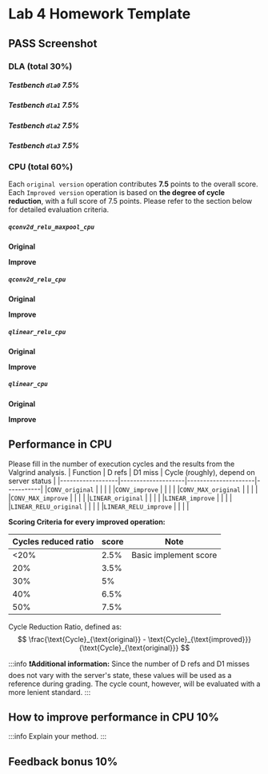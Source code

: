 # Lab 4 Homework Template 

## PASS Screenshot
### DLA (total 30%)
##### Testbench `dla0` 7.5%

##### Testbench `dla1` 7.5%

##### Testbench `dla2` 7.5%

##### Testbench `dla3` 7.5%


### CPU (total 60%)
Each `original version` operation contributes **7.5** points to the overall score.
Each `Improved version` operation is based on **the degree of cycle reduction**, with a full score of 7.5 points.
Please refer to the section below for detailed evaluation criteria.
##### `qconv2d_relu_maxpool_cpu`
**Original**

**Improve**

##### `qconv2d_relu_cpu`
**Original**

**Improve**

##### `qlinear_relu_cpu`
**Original**

**Improve**

##### `qlinear_cpu`
**Original**

**Improve**

## Performance in CPU
Please fill in the number of execution cycles and the results from the Valgrind analysis.
| Function     |            D refs      |        D1 miss      |   Cycle (roughly), depend on server status  |
|------------------|--------------------|---------------------|-----------|
|`CONV_original`         |         |            |          |
|`CONV_improve`          |         |            |          |
|`CONV_MAX_original`     |         |            |          |
|`CONV_MAX_improve`      |         |            |          |
|`LINEAR_original`       |         |            |          |
|`LINEAR_improve`        |         |            |          |
|`LINEAR_RELU_original`  |         |            |          |
|`LINEAR_RELU_improve`   |         |            |          |

**Scoring Criteria for every improved operation:**

| Cycles reduced ratio  | score | Note                  |
| -------------------------------- | ----- | --------------------- |
| <20%                             | 2.5%   | Basic implement score |
| 20%                              | 3.5%   |                   |
| 30%                              | 5%   |                   |
| 40%                              | 6.5%   |                   |
| 50%                              | 7.5%   |                   |

Cycle Reduction Ratio, defined as:
$$
\frac{\text{Cycle}_{\text{original}} - \text{Cycle}_{\text{improved}}}{\text{Cycle}_{\text{original}}}
$$

:::info
**❗Additional information:**
Since the number of D refs and D1 misses does not vary with the server's state, these values will be used as a reference during grading. The cycle count, however, will be evaluated with a more lenient standard.
:::


## How to improve performance in CPU 10%
:::info
Explain your method.
:::


## Feedback bonus 10%
